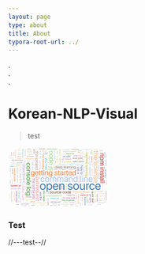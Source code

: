 ```yaml
---
layout: page
type: about
title: About
typora-root-url: ../
---
```




  

.  
.  
.  

# Korean-NLP-Visual

> test



<img src="/img/wordcloud.png" alt="Photo of me" style="zoom:20%;border=none;border-radius:20%;" />





### Test

//---test--// 




